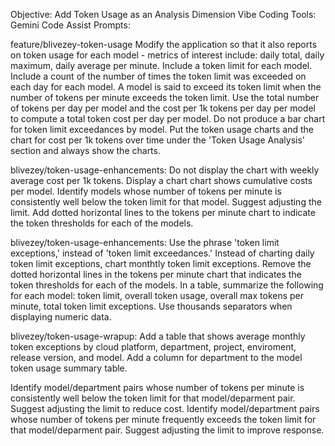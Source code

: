 
Objective: Add Token Usage as an Analysis Dimension
Vibe Coding Tools: Gemini Code Assist
Prompts:

feature/blivezey-token-usage
Modify the application so that it also reports on token usage for each model - metrics of interest include: daily total, daily maximum, daily average per minute.
Include a token limit for each model.
Include a count of the number of times the token limit was exceeded on each day for each model. A model is said to exceed its token limit when the number of tokens per minute exceeds the token limit.
Use the total number of tokens per day per model and the cost per 1k tokens per day per model to compute a total token cost per day per model.
Do not produce a bar chart for token limit exceedances by model.
Put the token usage charts and the chart for cost per 1k tokens over time under the 'Token Usage Analysis' section and always show the charts.

blivezey/token-usage-enhancements:
Do not display the chart with weekly average cost per 1k tokens.
Display a chart chart shows cumulative costs per model.
Identify models whose number of tokens per minute is consistently well below the token limit for that model.  Suggest adjusting the limit.
Add dotted horizontal lines to the tokens per minute chart to indicate the token thresholds for each of the models.

blivezey/token-usage-enhancements:
Use the phrase 'token limit exceptions,' instead of 'token limit exceedances.'
Instead of charting daily token limit exceptions, chart monthtly token limit exceptions.
Remove the dotted horizontal lines in the tokens per minute chart that indicates the token thresholds for each of the models.
In a table, summarize the following for each model: token limit, overall token usage, overall max tokens per minute, total token limit exceptions.
Use thousands separators when displaying numeric data.

 blivezey/token-usage-wrapup:
 Add a table that shows average monthly token exceptions by cloud platform, department, project, enviroment, release version, and model.
 Add a column for department to the model token usage summary table.

 Identify model/department pairs whose number of tokens per minute is consistently well below the token limit for that model/deparment pair.  Suggest adjusting the limit to reduce cost.
 Identify model/department pairs whose number of tokens per minute frequently exceeds the token limit for that model/deparment pair.  Suggest adjusting the limit to improve response.